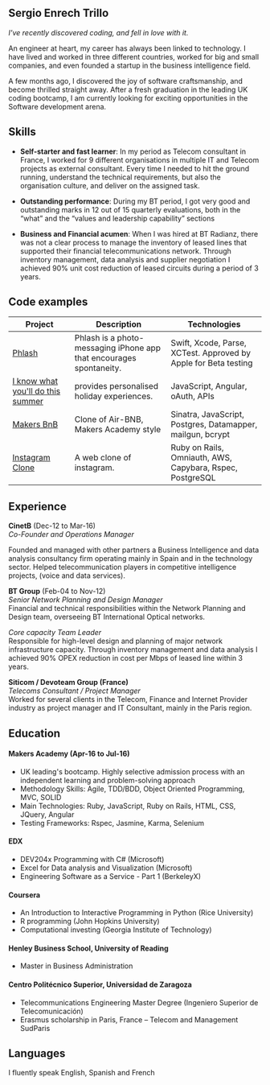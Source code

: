 ## Sergio Enrech Trillo

_I've recently discovered coding, and fell in love with it._

An engineer at heart, my career has always been linked to technology. I have lived and worked in three different countries, worked for big and small companies, and even founded a startup in the business intelligence field.  

A few months ago, I discovered the joy of software craftsmanship, and become thrilled straight away. After a fresh graduation in the leading UK coding bootcamp, I am currently looking for exciting opportunities in the Software development arena.

## Skills

-	**Self-starter and fast learner**: In my period as Telecom consultant in France, I worked for 9 different organisations in multiple IT and Telecom projects as external consultant. Every time I needed to hit the ground running, understand the technical requirements, but also the organisation culture, and deliver on the assigned task.

-	**Outstanding performance**: During my BT period, I got very good and outstanding marks in 12 out of 15 quarterly evaluations, both in the “what” and the “values and leadership capability” sections

-	**Business and Financial acumen**:  When I was hired at BT Radianz, there was not a clear process to manage the inventory of leased lines that supported their financial telecommunications network. Through inventory management, data analysis and supplier negotiation I achieved 90% unit cost reduction of leased circuits during a period of 3 years.


## Code examples

| Project                 | Description             | Technologies            |
|-------------------------|-------------------------|-------------------------|
| [Phlash](https://github.com/missamynicholson/phlash) | Phlash is a photo-messaging iPhone app that encourages spontaneity. | Swift, Xcode, Parse, XCTest. Approved by Apple for Beta testing |
| [I know what you'll do this summer](https://github.com/tigretoncio/I-know-what-you-will-do-this-summer) | provides personalised holiday experiences.   | JavaScript, Angular, oAuth, APIs               |
|[Makers BnB](https://github.com/MariaRomero/air_bnb) | Clone of Air-BNB, Makers Academy style | Sinatra, JavaScript, Postgres, Datamapper, mailgun, bcrypt |
| [Instagram Clone](https://github.com/tigretoncio/instagram-challenge) | A web clone of instagram.  | Ruby on Rails, Omniauth, AWS, Capybara, Rspec, PostgreSQL 

## Experience

**CinetB** (Dec-12 to Mar-16)    
*Co-Founder and Operations Manager*

Founded and managed with other partners a Business Intelligence and data analysis consultancy firm operating mainly in Spain and in the technology sector. Helped telecommunication players in competitive intelligence projects, (voice and data services).

**BT Group** (Feb-04 to Nov-12)   
*Senior Network Planning and Design Manager*    
Financial and technical responsibilities within the Network Planning and Design team, overseeing BT International Optical networks.

*Core capacity Team Leader*   
Responsible for high-level design and planning of major network infrastructure capacity.  Through inventory management and data analysis I achieved 90% OPEX reduction in cost per Mbps of leased line within 3 years. 

**Siticom / Devoteam Group (France)**   
*Telecoms Consultant / Project Manager*    
Worked for several clients in the Telecom, Finance and Internet Provider industry as project manager and IT Consultant, mainly in the Paris region.

## Education

#### Makers Academy (Apr-16 to Jul-16)

- UK leading's bootcamp.  Highly selective admission process with an independent learning and problem-solving approach
- Methodology Skills: Agile, TDD/BDD, Object Oriented Programming, MVC, SOLID
- Main Technologies: Ruby, JavaScript, Ruby on Rails, HTML, CSS, JQuery, Angular
- Testing Frameworks: Rspec, Jasmine, Karma, Selenium 

#### EDX
- DEV204x Programming with C# (Microsoft)
- Excel for Data analysis and Visualization (Microsoft)
- Engineering Software as a Service - Part 1 (BerkeleyX)


#### Coursera
- An Introduction to Interactive Programming in Python (Rice University)
- R programming (John Hopkins University)
- Computational investing (Georgia Institute of Technology)

#### Henley Business School, University of Reading

- Master in Business Administration


#### Centro Politécnico Superior, Universidad de Zaragoza
- Telecommunications Engineering Master Degree (Ingeniero Superior de Telecomunicación)
- Erasmus scholarship in Paris, France – Telecom and Management SudParis

## Languages
I fluently speak English, Spanish and French
